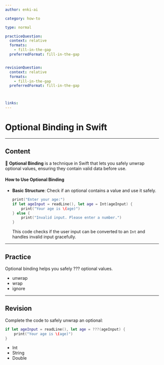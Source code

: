 ```yaml
---
author: enki-ai

category: how-to

type: normal

practiceQuestion:
  context: relative
  formats:
    - fill-in-the-gap
  preferredFormat: fill-in-the-gap


revisionQuestion:
  context: relative
  formats:
    - fill-in-the-gap
  preferredFormat: fill-in-the-gap



links:
---
```


# Optional Binding in Swift

---
## Content

🚀 **Optional Binding** is a technique in Swift that lets you safely unwrap optional values, ensuring they contain valid data before use.

#### How to Use Optional Binding

- **Basic Structure**: Check if an optional contains a value and use it safely.
  ```swift
  print("Enter your age:")
  if let ageInput = readLine(), let age = Int(ageInput) {
      print("Your age is \(age)")
  } else {
      print("Invalid input. Please enter a number.")
  }
  ```
  This code checks if the user input can be converted to an `Int` and handles invalid input gracefully.
---
## Practice

Optional binding helps you safely ??? optional values.

- unwrap
- wrap
- ignore

---
## Revision

Complete the code to safely unwrap an optional:

```swift
if let ageInput = readLine(), let age = ???(ageInput) {
    print("Your age is \(age)")
}
```

- Int
- String
- Double
